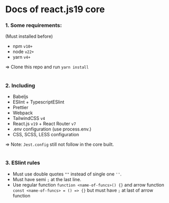 # Docs of react.js19 core
### 1. Some requirements:
(Must installed before)
- npm `v10+`
- node `v22+`
- yarn `v4+`

=> Clone this repo and run `yarn install`

#
### 2. Including
- Babeljs
- ESlint + TypescriptESlint
- Prettier
- Webpack
- TailwindCSS `v4`
- React.js `v19` + React Router `v7`
- .env configuration (use process.env.<name-of-key>)
- CSS, SCSS, LESS configuration

=> Note: `Jest.config` still not follow in the core built.

#
### 3. ESlint rules
- Must use double quotes `""` instead of single one `''`.
- Must have semi `;` at the last line.   
- Use regular function `function <name-of-funcs>() {}` and arrow function `const <name-of-funcs> = () => {}` but must have `;` at last of arrow function

